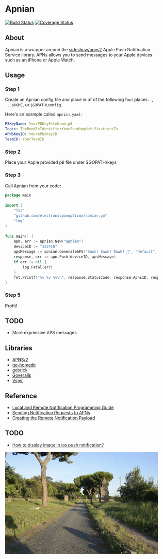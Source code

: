 # Apnian

[![Build Status](https://api.travis-ci.com/electronicpanopticon/apnian.go.svg?branch=master)](https://travis-ci.com/electronicpanopticon/apnian.go)
[![Coverage Status](https://coveralls.io/repos/github/electronicpanopticon/apnian.go/badge.svg?branch=master)](https://coveralls.io/github/electronicpanopticon/apnian.go?branch=master)

## About

Apnian is a wrapper around the [sideshow/apns2](https://github.com/sideshow/apns2) Apple Push Notification Service library. 
APNs allows you to send messages to your Apple devices such as an iPhone or Apple Watch. 

## Usage

### Step 1
Create an Apnian config file and place in of of the following four places: `.`, `..`, `$HOME`, or `$GOPATH\config`.

Here's an example called `apnian.yaml`:

```yaml
P8KeyName: YourP8KeyFileName.p8
Topic: TheBundleIdentifierYourSendingNotificationsTo
APNSKeyID: YourAPNSKeyID
TeamID: YourTeamID
```

### Step 2

Place your Apple provided p8 file under $GOPATH/keys

### Step 3
Call Apnian from your code:

```go
package main

import (
    "fmt"
    "github.com/electronicpanopticon/apnian.go"
    "log"
)

func main() {
    apn, err := apnian.New("apnian")
    deviceID := "123456"
    apsMessage := apnian.GenerateAPS("Bawk! Bawk! Bawk! 🐔", "default", "https://electronicpanopticon.com")
    response, err := apn.Push(deviceID, apsMessage)
    if err != nil {
        log.Fatal(err)
    }
    fmt.Printf("%v %v %v\n", response.StatusCode, response.ApnsID, response.Reason)
}
```

### Step 5

Profit!

## TODO

* More expressive APS messages 

## Libraries

* [APNS/2](https://github.com/sideshow/apns2)
* [go-homedir](https://github.com/mitchellh/go-homedir)
* [gobrick](https://github.com/electronicpanopticon/gobrick)
* [Goveralls](https://github.com/mattn/goveralls)
* [Viper](https://github.com/spf13/viper)

## Reference

* [Local and Remote Notification Programming Guide](https://developer.apple.com/library/archive/documentation/NetworkingInternet/Conceptual/RemoteNotificationsPG/APNSOverview.html)
* [Sending Notification Requests to APNs](https://developer.apple.com/documentation/usernotifications/setting_up_a_remote_notification_server/sending_notification_requests_to_apns)
* [Creating the Remote Notification Payload](https://developer.apple.com/library/archive/documentation/NetworkingInternet/Conceptual/RemoteNotificationsPG/CreatingtheNotificationPayload.html)

## TODO

* [How to display image in ios push notification?](https://stackoverflow.com/questions/37839171/how-to-display-image-in-ios-push-notification)


[![Via Appia](files/1083px-Appian_Way.jpg "Via Appia")](https://en.wikipedia.org/wiki/Appian_Way)
